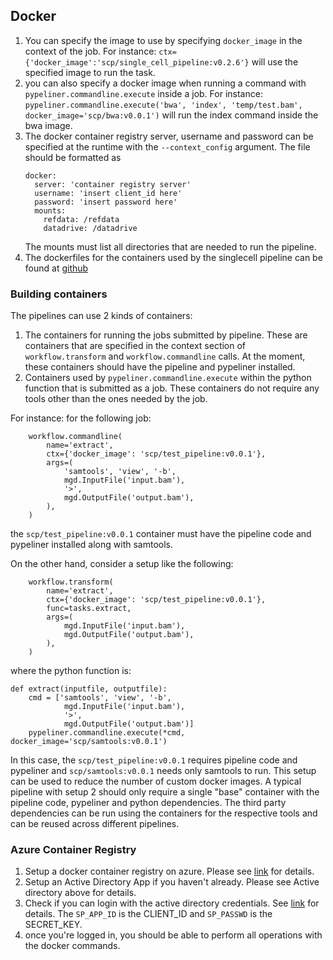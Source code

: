 ## Docker
1. You can specify the image to use by specifying `docker_image` in the context of the job. For instance: `ctx={'docker_image':'scp/single_cell_pipeline:v0.2.6'}` will use the specified image to run the task.
2. you can also specify a docker image when running a command with `pypeliner.commandline.execute` inside a job. For instance: `pypeliner.commandline.execute('bwa', 'index', 'temp/test.bam', docker_image='scp/bwa:v0.0.1')` will run the index command inside the bwa image.
3. The docker container registry server, username and password can be specified at the runtime with the `--context_config` argument. The file should be formatted as 
    ```
    docker:
      server: 'container registry server'
      username: 'insert client_id here'
      password: 'insert password here'
      mounts:
        refdata: /refdata
        datadrive: /datadrive
    ```
    The mounts must list all directories that are needed to run the pipeline.
4. The dockerfiles for the containers used by the singlecell pipeline can be found at [github](https://github.com/shahcompbio/docker_containers)

### Building containers
The pipelines can use 2 kinds of containers:
1. The containers for running the jobs submitted by pipeline. These are containers that are specified in the context section of `workflow.transform` and `workflow.commandline` calls. At the moment, these containers should have the pipeline and pypeliner installed.
2. Containers used by `pypeliner.commandline.execute` within the python function that is submitted as a job. These containers do not require any tools other than the ones needed by the job.

For instance: for the following job:

```
    workflow.commandline(
        name='extract',
        ctx={'docker_image': 'scp/test_pipeline:v0.0.1'},
        args=(
            'samtools', 'view', '-b',
            mgd.InputFile('input.bam'),
            '>',
            mgd.OutputFile('output.bam'),
        ),
    )
```
the `scp/test_pipeline:v0.0.1` container must have the pipeline code and pypeliner installed along with samtools.

On the other hand, consider a setup like the following:

```
    workflow.transform(
        name='extract',
        ctx={'docker_image': 'scp/test_pipeline:v0.0.1'},
        func=tasks.extract,
        args=(
            mgd.InputFile('input.bam'),
            mgd.OutputFile('output.bam'),
        ),
    )
```
where the python function is:
```
def extract(inputfile, outputfile):
    cmd = ['samtools', 'view', '-b',
            mgd.InputFile('input.bam'),
            '>',
            mgd.OutputFile('output.bam')]
    pypeliner.commandline.execute(*cmd, docker_image='scp/samtools:v0.0.1')
```

In this case, the `scp/test_pipeline:v0.0.1` requires pipeline code and pypeliner and `scp/samtools:v0.0.1` needs only samtools to run. 
This setup can be used to reduce the number of custom docker images. A typical pipeline with setup 2 should only require a single "base" container with the pipeline code, pypeliner and python dependencies. The third party dependencies can be run using the containers for the respective tools and can be reused across different pipelines.


### Azure Container Registry
1. Setup a docker container registry on azure. Please see [link](https://docs.microsoft.com/en-us/azure/container-registry/container-registry-get-started-portal) for details.
2. Setup an Active Directory App if you haven't already. Please see Active directory above for details.
3. Check if you can login with the active directory credentials. See [link](https://docs.microsoft.com/en-us/azure/container-registry/container-registry-authentication) for details. The `SP_APP_ID` is the CLIENT_ID and `SP_PASSWD` is the SECRET_KEY.
4. once you're logged in, you should be able to perform all operations with the docker commands.


